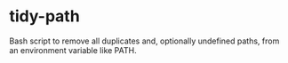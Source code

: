 # tidy-path
Bash script to remove all duplicates and, optionally undefined paths, from an environment variable like PATH.
